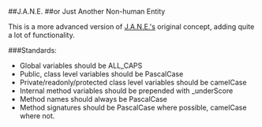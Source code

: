 ##J.A.N.E.
##or Just Another Non-human Entity

This is a more advanced version of [J.A.N.E.'s](https://www.github.com/malechus/jane) original concept, adding quite a lot of functionality.

###Standards:
- Global variables should be ALL_CAPS
- Public, class level variables should be PascalCase
- Private/readonly/protected class level variables should be camelCase
- Internal method variables should be prepended with _underScore
- Method names should always be PascalCase
- Method signatures should be PascalCase where possible, camelCase where not.